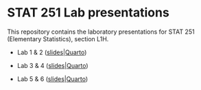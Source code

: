 
<!-- README.md is generated from README.Rmd. Please edit that file -->

# STAT 251 Lab presentations

<!-- badges: start -->
<!-- badges: end -->

This repository contains the laboratory presentations for STAT 251
(Elementary Statistics), section L1H.

- Lab 1 & 2
  ([slides](https://javiermtzrdz.github.io/stat251_lab-presentations/labs-1-2#/title-slide)\|[Quarto](labs-1-2.qmd))

- Lab 3 & 4
  ([slides](https://javiermtzrdz.github.io/stat251_lab-presentations/labs-3-4#/title-slide)\|[Quarto](labs-3-4.qmd))

- Lab 5 & 6
  ([slides](https://javiermtzrdz.github.io/stat251_lab-presentations/labs-5-6#/title-slide)\|[Quarto](labs-5-6.qmd))
